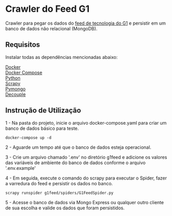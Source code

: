 # Crawler do Feed G1

Crawler para pegar os dados do [feed de tecnologia  do G1](https://g1.globo.com/rss/g1/tecnologia) e persistir em um banco de dados não relacional (MongoDB).

## Requisitos

Instalar todas as dependências mencionadas abaixo:

[Docker](https://www.docker.com/products/docker-desktop/)  
[Docker Compose](https://docs.docker.com/compose/install/)  
[Python](https://www.python.org/downloads/)  
[Scrapy](https://scrapy.org/download/)  
[Pymongo](https://www.mongodb.com/docs/drivers/pymongo/)  
[Decouple](https://pypi.org/project/python-decouple/)  

## Instrução de Utilização

1 - Na pasta do projeto, inicie o arquivo docker-compose.yaml para criar um banco de dados básico para teste.

```commandline
docker-compose up -d
```

2 - Aguarde um tempo até que o banco de dados esteja operacional.

3 - Crie um arquivo chamado '.env' no diretório g1feed e adicione os valores das variáveis de ambiente do banco de dados conforme o arquivo '.env.example'

4 - Em seguida, execute o comando do scrapy para executar o Spider, fazer a varredura do feed e persistir os dados no banco.

```commandline
scrapy runspider g1feed/spiders/G1FeedSpider.py
```

5 - Acesse o banco de dados via Mongo Express ou qualquer outro cliente de sua escolha e valide os dados que foram persistidos.